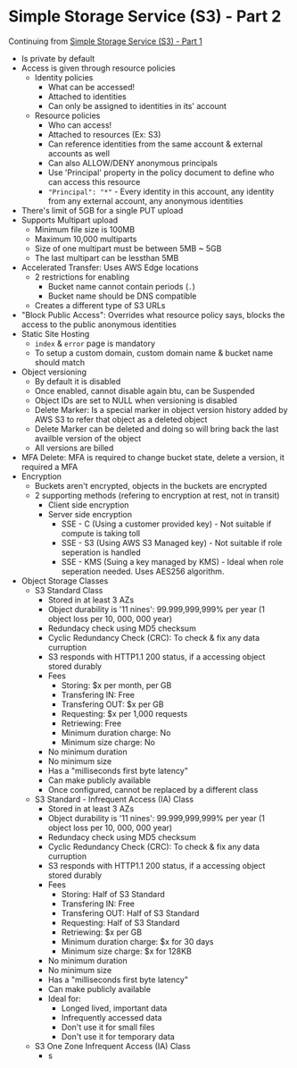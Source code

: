 

# Simple Storage Service (S3) - Part 2

Continuing from [Simple Storage Service (S3) - Part 1](./13-aws-s3-part1.md)

- Is private by default
- Access is given through resource policies
    - Identity policies
        - What can be accessed!
        - Attached to identities
        - Can only be assigned to identities in its' account
    - Resource policies
        - Who can access!
        - Attached to resources (Ex: S3)
        - Can reference identities from the same account & external accounts as well
        - Can also ALLOW/DENY anonymous principals
        - Use 'Principal' property in the policy document to define who can access this resource
        - `"Principal": "*"` - Every identity in this account, any identity from any external account, any anonymous identities
- There's limit of 5GB for a single PUT upload
- Supports Multipart upload
    - Minimum file size is 100MB
    - Maximum 10,000 multiparts
    - Size of one multipart must be between 5MB ~ 5GB
    - The last multipart can be lessthan 5MB
- Accelerated Transfer: Uses AWS Edge locations
    - 2 restrictions for enabling
        - Bucket name cannot contain periods (`.`) 
        - Bucket name should be DNS compatible
    - Creates a different type of S3 URLs
- "Block Public Access": Overrides what resource policy says, blocks the access to the public anonymous identities
- Static Site Hosting
    - `index` & `error` page is mandatory
    - To setup a custom domain, custom domain name & bucket name should match
- Object versioning
    - By default it is disabled
    - Once enabled, cannot disable again btu, can be Suspended
    - Object IDs are set to NULL when versioning is disabled
    - Delete Marker: Is a special marker in object version history added by AWS S3 to refer that object as a deleted object
    - Delete Marker can be deleted and doing so will bring back the last availble version of the object
    - All versions are billed
- MFA Delete: MFA is required to change bucket state, delete a version, it required a MFA
- Encryption
    - Buckets aren't encrypted, objects in the buckets are encrypted
    - 2 supporting methods (refering to encryption at rest, not in transit)
        - Client side encryption
        - Server side encryption
            - SSE - C (Using a customer provided key) - Not suitable if compute is taking toll
            - SSE - S3 (Using AWS S3 Managed key) - Not suitable if role seperation is handled
            - SSE - KMS (Suing a key managed by KMS) - Ideal when role seperation needed. Uses AES256 algorithm.
- Object Storage Classes
   - S3 Standard Class
       - Stored in at least 3 AZs
       - Object durability is '11 nines': 99.999,999,999% per year (1 object loss per 10, 000, 000 year)
       - Redundacy check using MD5 checksum
       - Cyclic Redundancy Check (CRC): To check & fix any data curruption
       - S3 responds with HTTP1.1 200 status, if a accessing object stored durably
       - Fees
           - Storing: $x per month, per GB
           - Transfering IN: Free
           - Transfering OUT: $x per GB
           - Requesting: $x per 1,000 requests
           - Retriewing: Free
           - Minimum duration charge: No
           - Minimum size charge: No
       - No minimum duration
       - No minimum size
       - Has a "milliseconds first byte latency"
       - Can make publicly available
       - Once configured, cannot be replaced by a different class
   - S3 Standard - Infrequent Access (IA) Class
        - Stored in at least 3 AZs
        - Object durability is '11 nines': 99.999,999,999% per year (1 object loss per 10, 000, 000 year)
        - Redundacy check using MD5 checksum
        - Cyclic Redundancy Check (CRC): To check & fix any data curruption
        - S3 responds with HTTP1.1 200 status, if a accessing object stored durably
        - Fees
            - Storing: Half of S3 Standard
            - Transfering IN: Free
            - Transfering OUT: Half of S3 Standard
            - Requesting: Half of S3 Standard
            - Retriewing: $x per GB
            - Minimum duration charge: $x for 30 days
            - Minimum size charge: $x for 128KB
        - No minimum duration
        - No minimum size
        - Has a "milliseconds first byte latency"
        - Can make publicly available
        - Ideal for:
            - Longed lived, important data
            - Infrequently accessed data
            - Don't use it for small files
            - Don't use it for temporary data
    - S3 One Zone Infrequent Access (IA) Class
        - s 
